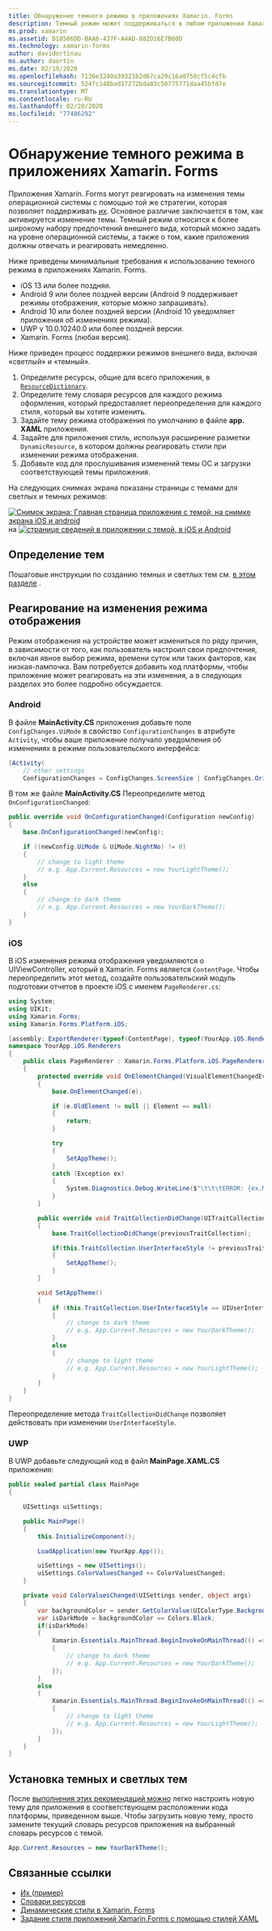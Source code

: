 ```yaml
---
title: Обнаружение темного режима в приложениях Xamarin. Forms
description: Темный режим может поддерживаться в любом приложении Xamarin. Forms с помощью сочетания ResourceDictionary, Динамикресаурцес и набора знаний платформы.
ms.prod: xamarin
ms.assetid: D10506DD-BAA0-437F-A4AD-882D16E7B60D
ms.technology: xamarin-forms
author: davidortinau
ms.author: daortin
ms.date: 02/19/2020
ms.openlocfilehash: 7136e3240a39321b2d67ca29c16a0758cf5c4cfb
ms.sourcegitcommit: 524fc148bad17272bda83c50775771daa45bfd7e
ms.translationtype: MT
ms.contentlocale: ru-RU
ms.lasthandoff: 02/20/2020
ms.locfileid: "77486292"
---
```

# <a name="detect-dark-mode-in-xamarinforms-applications"></a>Обнаружение темного режима в приложениях Xamarin. Forms

Приложения Xamarin. Forms могут реагировать на изменения темы операционной системы с помощью той же стратегии, которая позволяет поддерживать [их](theming.md). Основное различие заключается в том, как активируется изменение темы. Темный режим относится к более широкому набору предпочтений внешнего вида, который можно задать на уровне операционной системы, а также о том, какие приложения должны отвечать и реагировать немедленно.

Ниже приведены минимальные требования к использованию темного режима в приложениях Xamarin. Forms.

- iOS 13 или более поздняя.
- Android 9 или более поздней версии (Android 9 поддерживает режимы отображения, которые можно запрашивать).
- Android 10 или более поздней версии (Android 10 уведомляет приложения об изменениях режима).
- UWP v 10.0.10240.0 или более поздней версии.
- Xamarin. Forms (любая версия).

Ниже приведен процесс поддержки режимов внешнего вида, включая «светлый» и «темный».

1. Определите ресурсы, общие для всего приложения, в [`ResourceDictionary`](xref:Xamarin.Forms.ResourceDictionary).
2. Определите тему словаря ресурсов для каждого режима оформления, который предоставляет переопределения для каждого стиля, который вы хотите изменить.
3. Задайте тему режима отображения по умолчанию в файле **app. XAML** приложения.
4. Задайте для приложения стиль, используя расширение разметки `DynamicResource`, в котором должны реагировать стили при изменении режима отображения.
5. Добавьте код для прослушивания изменений темы ОС и загрузки соответствующей темы приложения.

На следующих снимках экрана показаны страницы с темами для светлых и темных режимов:

[![Снимок экрана: Главная страница приложения с темой, на снимке экрана iOS и android](theming-images/main-page-both-themes.png "Главная страница приложения с темой")](theming-images/main-page-both-themes-large.png#lightbox "Главная страница приложения с темой")
на [ ![странице сведений в приложении с темой, в iOS и Android](theming-images/detail-page-both-themes.png "Страница сведений о приложении с темой")](theming-images/detail-page-both-themes-large.png#lightbox "Страница сведений о приложении с темой")

## <a name="define-themes"></a>Определение тем

Пошаговые инструкции по созданию темных и светлых тем см. [в этом разделе](theming.md) .

## <a name="react-to-appearance-mode-changes"></a>Реагирование на изменения режима отображения

Режим отображения на устройстве может измениться по ряду причин, в зависимости от того, как пользователь настроил свои предпочтения, включая явное выбор режима, времени суток или таких факторов, как низкая-лампочка. Вам потребуется добавить код платформы, чтобы приложение может реагировать на эти изменения, а в следующих разделах это более подробно обсуждается.

### <a name="android"></a>Android

В файле **MainActivity.CS** приложения добавьте поле `ConfigChanges.UiMode` в свойство `ConfigurationChanges` в атрибуте `Activity`, чтобы ваше приложение получало уведомления об изменениях в режиме пользовательского интерфейса:

```csharp
[Activity(
    // other settings
    ConfigurationChanges = ConfigChanges.ScreenSize | ConfigChanges.Orientation | ConfigChanges.UiMode)]
```

В том же файле **MainActivity.CS** Переопределите метод `OnConfigurationChanged`:

```csharp
public override void OnConfigurationChanged(Configuration newConfig)
{
    base.OnConfigurationChanged(newConfig);

    if ((newConfig.UiMode & UiMode.NightNo) != 0)
    {
        // change to light theme
        // e.g. App.Current.Resources = new YourLightTheme();
    }
    else
    {
        // change to dark theme
        // e.g. App.Current.Resources = new YourDarkTheme();
    }
}
```

### <a name="ios"></a>iOS

В iOS изменения режима отображения уведомляются о UIViewController, который в Xamarin. Forms является `ContentPage`. Чтобы переопределить этот метод, создайте пользовательский модуль подготовки отчетов в проекте iOS с именем `PageRenderer.cs`:

```csharp
using System;
using UIKit;
using Xamarin.Forms;
using Xamarin.Forms.Platform.iOS;

[assembly: ExportRenderer(typeof(ContentPage), typeof(YourApp.iOS.Renderers.PageRenderer))]
namespace YourApp.iOS.Renderers
{
    public class PageRenderer : Xamarin.Forms.Platform.iOS.PageRenderer
    {
        protected override void OnElementChanged(VisualElementChangedEventArgs e)
        {
            base.OnElementChanged(e);

            if (e.OldElement != null || Element == null)
            {
                return;
            }

            try
            {
                SetAppTheme();
            }
            catch (Exception ex)
            {
                System.Diagnostics.Debug.WriteLine($"\t\t\tERROR: {ex.Message}");
            }
        }

        public override void TraitCollectionDidChange(UITraitCollection previousTraitCollection)
        {
            base.TraitCollectionDidChange(previousTraitCollection);

            if(this.TraitCollection.UserInterfaceStyle != previousTraitCollection.UserInterfaceStyle)
            {
                SetAppTheme();
            }
        }

        void SetAppTheme()
        {
            if (this.TraitCollection.UserInterfaceStyle == UIUserInterfaceStyle.Dark)
            {
                // change to dark theme
                // e.g. App.Current.Resources = new YourDarkTheme();
            }
            else
            {
                // change to light theme
                // e.g. App.Current.Resources = new YourLightTheme();
            }
        }
    }
}
```

Переопределение метода `TraitCollectionDidChange` позволяет действовать при изменении `UserInterfaceStyle`.

### <a name="uwp"></a>UWP

В UWP добавьте следующий код в файл **MainPage.XAML.CS** приложения:

```csharp
public sealed partial class MainPage
{

    UISettings uiSettings;

    public MainPage()
    {
        this.InitializeComponent();

        LoadApplication(new YourApp.App());

        uiSettings = new UISettings();
        uiSettings.ColorValuesChanged += ColorValuesChanged;
    }

    private void ColorValuesChanged(UISettings sender, object args)
    {
        var backgroundColor = sender.GetColorValue(UIColorType.Background);
        var isDarkMode = backgroundColor == Colors.Black;
        if(isDarkMode)
        {
            Xamarin.Essentials.MainThread.BeginInvokeOnMainThread(() =>
            {
                // change to dark theme
                // e.g. App.Current.Resources = new YourDarkTheme();
            });
        }
        else
        {
            Xamarin.Essentials.MainThread.BeginInvokeOnMainThread(() =>
            {
                // change to light theme
                // e.g. App.Current.Resources = new YourLightTheme();
            });
        }
    }
}
```

## <a name="set-dark-and-light-themes"></a>Установка темных и светлых тем

После [выполнения этих рекомендаций можно](theming.md) легко настроить новую тему для приложения в соответствующем расположении кода платформы, приведенном выше. Чтобы загрузить новую тему, просто замените текущий словарь ресурсов приложения на выбранный словарь ресурсов с темой.

```csharp
App.Current.Resources = new YourDarkTheme();
```

## <a name="related-links"></a>Связанные ссылки

- [Их (пример)](https://docs.microsoft.com/samples/xamarin/xamarin-forms-samples/userinterface-theming/)
- [Словари ресурсов](~/xamarin-forms/xaml/resource-dictionaries.md)
- [Динамические стили в Xamarin. Forms](~/xamarin-forms/user-interface/styles/xaml/dynamic.md)
- [Задание стиля приложений Xamarin.Forms с помощью стилей XAML](~/xamarin-forms/user-interface/styles/xaml/index.md)
